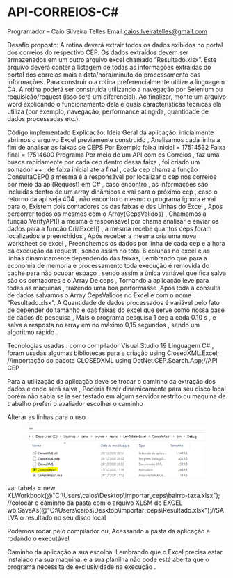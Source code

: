 
# API-CORREIOS-C#

 Programador – Caio Silveira Telles Email:caiosilveiratelles@gmail.com

Desafio proposto: A rotina deverá extrair todos os dados exibidos no portal dos correios do respectivo CEP. Os dados extraídos devem ser armazenados em um outro arquivo excel chamado “Resultado.xlsx”. Este arquivo deverá conter a listagem de todas as informações extraídas do portal dos correios mais a data/hora/minuto do processamento das informações.
Para construir o a rotina preferencialmente utilize a linguagem C#. A rotina poderá ser construída utilizando a navegação por Selenium ou requisição/request (isso será um diferencial).
Ao finalizar, monte um arquivo word explicando o funcionamento dela e quais características técnicas ela utiliza (por exemplo, navegação, performance atingida, quantidade de dados processadas etc.).

Código implementado Explicação:
Ideia Geral da aplicação: inicialmente abrimos o arquivo Excel previamente construído , Analisamos cada linha a fim de analisar as faixas de CEPS
Por Exemplo faixa inicial = 17514532
Faixa final = 17514600 
Programa Por meio de um API com os Correios , faz uma busca rapidamente por cada cep dentro dessa faixa , foi criado um somador ++ , de faixa inicial ate a final , cada cep chama a função ConsultaCEP() a mesma é a responsável por localizar o cep nos correios por meio da api(Request)  em C# , caso encontro , as informações são incluídas dentro de um array dinâmicos e vai para o próximo cep , caso o retorno da api seja 404 , não encontro o mesmo o programa ignora e vai para o, Existem dois contadores os das faixas e das Linhas do Excel , Após percorrer todos os mesmos com o Array(CepsValidos) , Chamamos a função VerifyAPI() a mesma é responsável por chama analisar e enviar os dados para a função CriaExcel() , a mesma recebe quantos ceps foram localizados e preenchidos , Após receber a mesma cria uma nova worksheet do excel , Preenchemos os dados por linha de cada cep e a hora da execução da request , sendo assim no total 6 colunas no excel e as linhas dinamicamente dependendo das faixas, Lembrando que para a economia de memoria e processamento toda execução é removida do cache para não ocupar espaço , sendo assim a única variável que fica salva são os contadores e o Array De ceps , Tornando a aplicação leve para todas as maquinas , trazendo uma boa performasse ,Após toda a consulta de dados salvamos o Array CepsValidos no Excel e com o nome “Resultado.xlsx”.
A Quantidade de dados processados é variável pelo fato de depender do tamanho e das faixas do excel que serve como nossa base de dados de pesquisa , Mais o programa pesquisa 1 cep a cada 0.10 s , e salva a resposta no array em no máximo 0,15 segundos , sendo um algoritmo rápido .


Tecnologias usadas  : como compilador Visual Studio 19 
Linguagem C# , foram usadas algumas bibliotecas para a criação 
using ClosedXML.Excel; //importação do pacote CLOSEDXML
using DotNet.CEP.Search.App;//API CEP


 Para a utilização da aplicação deve se trocar o caminho da extração dos dados e onde será salva , Poderia fazer dinamicamente para seu disco local porém não sabia se ia ser testado em algum servidor restrito ou maquina de trabalho preferi o avaliador escolher o caminho

Alterar as linhas para o uso

<p align="center">
  <img width="80%" src="exemplo.png" />
</p>


  var tabela = new XLWorkbook(@"C:\Users\caios\Desktop\importar_ceps\bairro-taxa.xlsx"); //colocar o caminho da pasta com o arquivo XLSM do EXCEL
            wb.SaveAs(@"C:\Users\caios\Desktop\importar_ceps\Resultado.xlsx");//SALVA o resultado no seu disco local

Podemos rodar pelo compilador ou, Acessando a pasta da aplicação e rodando o executável 

 
Caminho da aplicação a sua escolha.
Lembrando que o Excel precisa estar instalado na sua maquina, e a sua planilha não pode está aberta que o programa necessita de exclusividade na execução .


